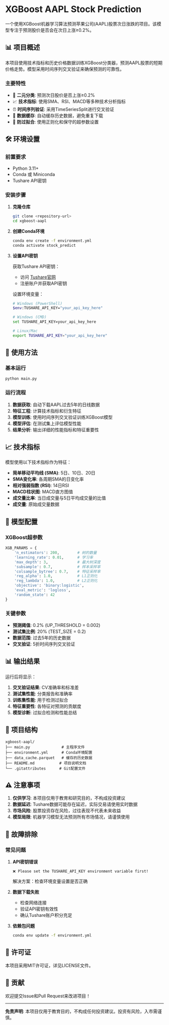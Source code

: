 # XGBoost AAPL Stock Prediction

一个使用XGBoost机器学习算法预测苹果公司(AAPL)股票次日涨跌的项目。该模型专注于预测股价是否会在次日上涨≥0.2%。

## 📊 项目概述

本项目使用技术指标和历史价格数据训练XGBoost分类器，预测AAPL股票的短期价格走势。模型采用时间序列交叉验证来确保预测的可靠性。

### 主要特性

- 🎯 **二元分类**: 预测次日股价是否上涨≥0.2%
- 📈 **技术指标**: 使用SMA、RSI、MACD等多种技术分析指标
- ⏰ **时间序列验证**: 采用TimeSeriesSplit进行交叉验证
- 💾 **数据缓存**: 自动缓存历史数据，避免重复下载
- 🔧 **防过拟合**: 使用正则化和保守的超参数设置

## 🛠️ 环境设置

### 前置要求

- Python 3.11+
- Conda 或 Miniconda
- Tushare API密钥

### 安装步骤

1. **克隆仓库**
   ```bash
   git clone <repository-url>
   cd xgboost-aapl
   ```

2. **创建Conda环境**
   ```bash
   conda env create -f environment.yml
   conda activate stock_predict
   ```

3. **设置API密钥**
   
   获取Tushare API密钥：
   - 访问 [Tushare官网](https://tushare.pro/)
   - 注册账户并获取API密钥
   
   设置环境变量：
   ```bash
   # Windows (PowerShell)
   $env:TUSHARE_API_KEY="your_api_key_here"
   
   # Windows (CMD)
   set TUSHARE_API_KEY=your_api_key_here
   
   # Linux/Mac
   export TUSHARE_API_KEY="your_api_key_here"
   ```

## 🚀 使用方法

### 基本运行

```bash
python main.py
```

### 运行流程

1. **数据获取**: 自动下载AAPL过去5年的日线数据
2. **特征工程**: 计算技术指标和衍生特征
3. **模型训练**: 使用时间序列交叉验证训练XGBoost模型
4. **模型评估**: 在测试集上评估模型性能
5. **结果分析**: 输出详细的性能指标和特征重要性

## 📈 技术指标

模型使用以下技术指标作为特征：

- **简单移动平均线 (SMA)**: 5日、10日、20日
- **SMA变化率**: 各周期SMA的日变化率
- **相对强弱指数 (RSI)**: 14日RSI
- **MACD柱状图**: MACD直方图值
- **成交量比率**: 当日成交量与5日平均成交量的比值
- **成交量**: 原始成交量数据

## 🎯 模型配置

### XGBoost超参数

```python
XGB_PARAMS = {
    'n_estimators': 200,        # 树的数量
    'learning_rate': 0.01,      # 学习率
    'max_depth': 3,             # 最大树深度
    'subsample': 0.7,           # 样本采样率
    'colsample_bytree': 0.7,    # 特征采样率
    'reg_alpha': 1.0,           # L1正则化
    'reg_lambda': 1.0,          # L2正则化
    'objective': 'binary:logistic',
    'eval_metric': 'logloss',
    'random_state': 42
}
```

### 关键参数

- **预测阈值**: 0.2% (UP_THRESHOLD = 0.002)
- **测试集比例**: 20% (TEST_SIZE = 0.2)
- **数据范围**: 过去5年的历史数据
- **交叉验证**: 5折时间序列交叉验证

## 📊 输出结果

运行后将显示：

1. **交叉验证结果**: CV准确率和标准差
2. **测试集性能**: 分类报告和准确率
3. **训练集性能**: 用于检测过拟合
4. **特征重要性**: 各特征对预测的贡献度
5. **模型诊断**: 过拟合检测和性能总结

## 📁 项目结构

```
xgboost-aapl/
├── main.py              # 主程序文件
├── environment.yml      # Conda环境配置
├── data_cache.parquet   # 缓存的历史数据
├── README.md           # 项目说明文档
└── .gitattributes      # Git配置文件
```

## ⚠️ 注意事项

1. **仅供学习**: 本项目仅用于教育和研究目的，不构成投资建议
2. **数据延迟**: Tushare数据可能存在延迟，实际交易请使用实时数据
3. **市场风险**: 股票投资存在风险，过往表现不代表未来收益
4. **模型局限**: 机器学习模型无法预测所有市场情况，请谨慎使用

## 🔧 故障排除

### 常见问题

1. **API密钥错误**
   ```
   ❌ Please set the TUSHARE_API_KEY environment variable first!
   ```
   解决方案：检查环境变量设置是否正确

2. **数据下载失败**
   - 检查网络连接
   - 验证API密钥有效性
   - 确认Tushare账户积分充足

3. **依赖包问题**
   ```bash
   conda env update -f environment.yml
   ```

## 📝 许可证

本项目采用MIT许可证，详见LICENSE文件。

## 🤝 贡献

欢迎提交Issue和Pull Request来改进项目！

---

**免责声明**: 本项目仅用于教育目的，不构成任何投资建议。投资有风险，入市需谨慎。